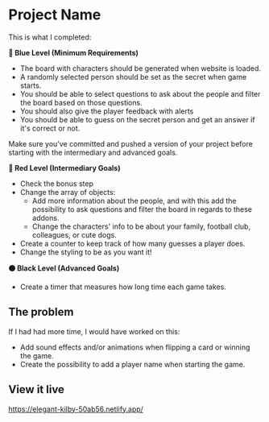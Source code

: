 # Project Name

This is what I completed:

**🔵  Blue Level (Minimum Requirements)**

- The board with characters should be generated when website is loaded.
- A randomly selected person should be set as the secret when game starts.
- You should be able to select questions to ask about the people and filter the board based on those questions.
- You should also give the player feedback with alerts
- You should be able to guess on the secret person and get an answer if it's correct or not.

Make sure you've committed and pushed a version of your project before starting with the intermediary and advanced goals.

**🔴  Red Level (Intermediary Goals)**

- Check the bonus step
- Change the array of objects:
    - Add more information about the people, and with this add the possibility to ask questions and filter the board in regards to these addons.
    - Change the characters' info to be about your family, football club, colleagues, or cute dogs.
- Create a counter to keep track of how many guesses a player does.
- Change the styling to be as you want it!

**⚫  Black Level (Advanced Goals)**

- Create a timer that measures how long time each game takes.
## The problem

If I had had more time, I would have worked on this:

- Add sound effects and/or animations when flipping a card or winning the game.
- Create the possibility to add a player name when starting the game.

## View it live

https://elegant-kilby-50ab56.netlify.app/
